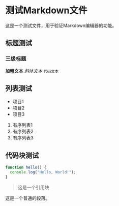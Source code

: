 # 测试Markdown文件

这是一个测试文件，用于验证Markdown编辑器的功能。

## 标题测试

### 三级标题

**加粗文本**
*斜体文本*
`代码文本`

## 列表测试

- 项目1
- 项目2
- 项目3

1. 有序列表1
2. 有序列表2
3. 有序列表3

## 代码块测试

```javascript
function hello() {
  console.log("Hello, World!");
}
```

> 这是一个引用块

这是一个普通的段落。